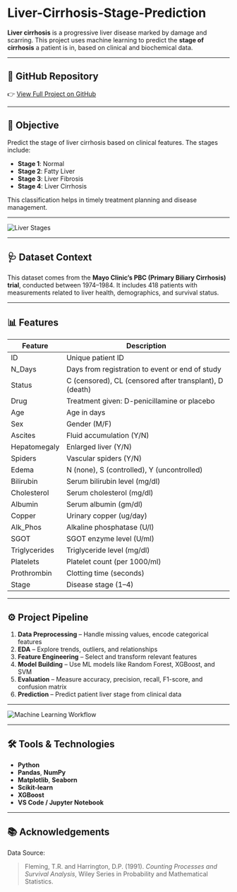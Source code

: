
# Liver-Cirrhosis-Stage-Prediction

**Liver cirrhosis** is a progressive liver disease marked by damage and scarring. This project uses machine learning to predict the **stage of cirrhosis** a patient is in, based on clinical and biochemical data.

---

## 🔗 GitHub Repository

👉 [View Full Project on GitHub](https://github.com/Rajithareddy05/liver-cirrhosis-prediction)

---

## 🎯 Objective

Predict the stage of liver cirrhosis based on clinical features. The stages include:

* **Stage 1**: Normal
* **Stage 2**: Fatty Liver
* **Stage 3**: Liver Fibrosis
* **Stage 4**: Liver Cirrhosis

This classification helps in timely treatment planning and disease management.

---

![Liver Stages](https://img.freepik.com/free-vector/informative-illustration-stages-liver-disease-leading-cirrhosis_1308-50030.jpg?w=1380&t=st=1719405003~exp=1719405603~hmac=5d11077a0ed6d62289a60ee3cc05f5822151fc8cd88b027d8cb24ebdee6fa6b6)

---

## 🩺 Dataset Context

This dataset comes from the **Mayo Clinic’s PBC (Primary Biliary Cirrhosis) trial**, conducted between 1974–1984. It includes 418 patients with measurements related to liver health, demographics, and survival status.

---

## 📊 Features

| Feature       | Description                                             |
| ------------- | ------------------------------------------------------- |
| ID            | Unique patient ID                                       |
| N_Days        | Days from registration to event or end of study         |
| Status        | C (censored), CL (censored after transplant), D (death) |
| Drug          | Treatment given: D-penicillamine or placebo             |
| Age           | Age in days                                             |
| Sex           | Gender (M/F)                                            |
| Ascites       | Fluid accumulation (Y/N)                                |
| Hepatomegaly  | Enlarged liver (Y/N)                                    |
| Spiders       | Vascular spiders (Y/N)                                  |
| Edema         | N (none), S (controlled), Y (uncontrolled)              |
| Bilirubin     | Serum bilirubin level (mg/dl)                           |
| Cholesterol   | Serum cholesterol (mg/dl)                               |
| Albumin       | Serum albumin (gm/dl)                                   |
| Copper        | Urinary copper (ug/day)                                 |
| Alk_Phos      | Alkaline phosphatase (U/l)                              |
| SGOT          | SGOT enzyme level (U/ml)                                |
| Triglycerides | Triglyceride level (mg/dl)                              |
| Platelets     | Platelet count (per 1000/ml)                            |
| Prothrombin   | Clotting time (seconds)                                 |
| Stage         | Disease stage (1–4)                                     |

---

## ⚙️ Project Pipeline

1. **Data Preprocessing** – Handle missing values, encode categorical features
2. **EDA** – Explore trends, outliers, and relationships
3. **Feature Engineering** – Select and transform relevant features
4. **Model Building** – Use ML models like Random Forest, XGBoost, and SVM
5. **Evaluation** – Measure accuracy, precision, recall, F1-score, and confusion matrix
6. **Prediction** – Predict patient liver stage from clinical data

---

![Machine Learning Workflow](https://www.mdpi.com/livers/livers-01-00023/article_deploy/html/images/livers-01-00023-g001.png)

---

## 🛠 Tools & Technologies

* **Python**
* **Pandas**, **NumPy**
* **Matplotlib**, **Seaborn**
* **Scikit-learn**
* **XGBoost**
* **VS Code / Jupyter Notebook**

---

## 📚 Acknowledgements

Data Source:

> Fleming, T.R. and Harrington, D.P. (1991).
> *Counting Processes and Survival Analysis*, Wiley Series in Probability and Mathematical Statistics.
